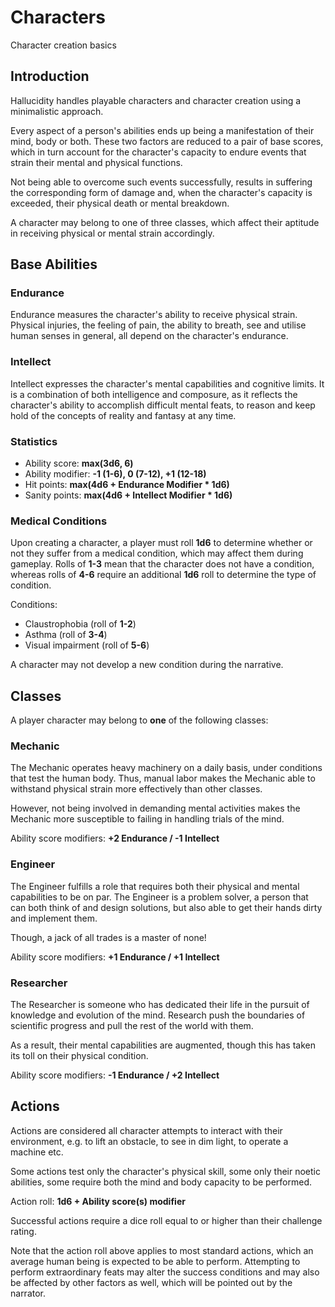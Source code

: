 # Characters

Character creation basics

## Introduction

Hallucidity handles playable characters and character creation using a minimalistic approach.

Every aspect of a person's abilities ends up being a manifestation of their mind, body or both. These two factors are reduced to a pair of base scores, which in turn account for the character's capacity to endure events that strain their mental and physical functions.

Not being able to overcome such events successfully, results in suffering the corresponding form of damage and, when the character's capacity is exceeded, their physical death or mental breakdown.

A character may belong to one of three classes, which affect their aptitude in receiving physical or mental strain accordingly.

## Base Abilities

### Endurance

Endurance measures the character's ability to receive physical strain. Physical injuries, the feeling of pain, the ability to breath, see and utilise human senses in general, all depend on the character's endurance.

### Intellect

Intellect expresses the character's mental capabilities and cognitive limits. It is a combination of both intelligence and composure, as it reflects the character's ability to accomplish difficult mental feats, to reason and keep hold of the concepts of reality and fantasy at any time.

### Statistics

* Ability score: **max(3d6, 6)**
* Ability modifier: **-1 (1-6), 0 (7-12), +1 (12-18)**
* Hit points: **max(4d6 + Endurance Modifier * 1d6)**
* Sanity points: **max(4d6 + Intellect Modifier * 1d6)**

### Medical Conditions

Upon creating a character, a player must roll **1d6** to determine whether or not they suffer from a medical condition, which may affect them during gameplay. Rolls of **1-3** mean that the character does not have a condition, whereas rolls of **4-6** require an additional **1d6** roll to determine the type of condition.

Conditions:
* Claustrophobia (roll of **1-2**)
* Asthma (roll of **3-4**)
* Visual impairment (roll of **5-6**)

A character may not develop a new condition during the narrative.

## Classes

A player character may belong to **one** of the following classes:

### Mechanic

The Mechanic operates heavy machinery on a daily basis, under conditions that test the human body. Thus, manual labor makes the Mechanic able to withstand physical strain more effectively than other classes.

However, not being involved in demanding mental activities makes the Mechanic more susceptible to failing in handling trials of the mind.

Ability score modifiers: **+2 Endurance / -1 Intellect**

### Engineer

The Engineer fulfills a role that requires both their physical and mental capabilities to be on par. The Engineer is a problem solver, a person that can both think of and design solutions, but also able to get their hands dirty and implement them.

Though, a jack of all trades is a master of none!

Ability score modifiers: **+1 Endurance / +1 Intellect**

### Researcher

The Researcher is someone who has dedicated their life in the pursuit of knowledge and evolution of the mind. Research push the boundaries of scientific progress and pull the rest of the world with them.

As a result, their mental capabilities are augmented, though this has taken its toll on their physical condition.

Ability score modifiers: **-1 Endurance / +2 Intellect**

## Actions

Actions are considered all character attempts to interact with their environment, e.g. to lift an obstacle, to see in dim light, to operate a machine etc.

Some actions test only the character's physical skill, some only their noetic abilities, some require both the mind and body capacity to be performed.

Action roll: **1d6 + Ability score(s) modifier**

Successful actions require a dice roll equal to or higher than their challenge rating.

Note that the action roll above applies to most standard actions, which an average human being is expected to be able to perform. Attempting to perform extraordinary feats may alter the success conditions and may also be affected by other factors as well, which will be pointed out by the narrator.

